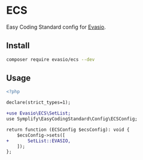 # ECS

Easy Coding Standard config for [Evasio](https://github.com/evasio).

## Install

```sh
composer require evasio/ecs --dev
```

## Usage

```diff
<?php

declare(strict_types=1);

+use Evasio\ECS\SetList;
use Symplify\EasyCodingStandard\Config\ECSConfig;

return function (ECSConfig $ecsConfig): void {
	$ecsConfig->sets([
+		SetList::EVASIO,
	]);
};
```
